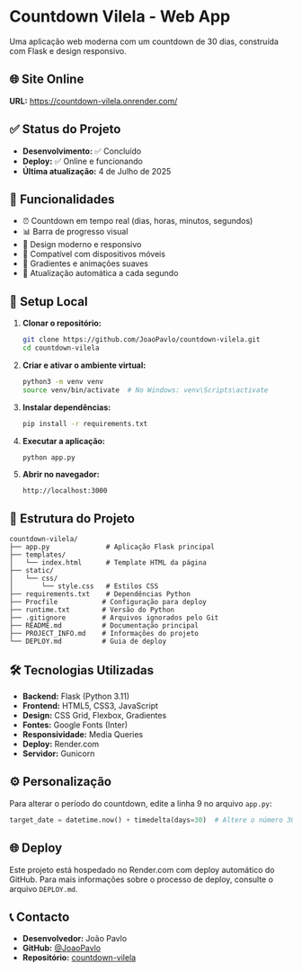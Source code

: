 # Countdown Vilela - Web App

Uma aplicação web moderna com um countdown de 30 dias, construída com Flask e design responsivo.

## 🌐 **Site Online**
**URL:** https://countdown-vilela.onrender.com/

## ✅ **Status do Projeto**
- **Desenvolvimento:** ✅ Concluído
- **Deploy:** ✅ Online e funcionando
- **Última atualização:** 4 de Julho de 2025

## 🎯 **Funcionalidades**

- ⏰ Countdown em tempo real (dias, horas, minutos, segundos)
- 📊 Barra de progresso visual
- 🎨 Design moderno e responsivo
- 📱 Compatível com dispositivos móveis
- 🌈 Gradientes e animações suaves
- 🔄 Atualização automática a cada segundo

## 🚀 **Setup Local**

1. **Clonar o repositório:**
   ```bash
   git clone https://github.com/JoaoPavlo/countdown-vilela.git
   cd countdown-vilela
   ```

2. **Criar e ativar o ambiente virtual:**
   ```bash
   python3 -m venv venv
   source venv/bin/activate  # No Windows: venv\Scripts\activate
   ```

3. **Instalar dependências:**
   ```bash
   pip install -r requirements.txt
   ```

4. **Executar a aplicação:**
   ```bash
   python app.py
   ```

5. **Abrir no navegador:**
   ```
   http://localhost:3000
   ```

## 📁 **Estrutura do Projeto**

```
countdown-vilela/
├── app.py              # Aplicação Flask principal
├── templates/
│   └── index.html      # Template HTML da página
├── static/
│   └── css/
│       └── style.css   # Estilos CSS
├── requirements.txt    # Dependências Python
├── Procfile           # Configuração para deploy
├── runtime.txt        # Versão do Python
├── .gitignore         # Arquivos ignorados pelo Git
├── README.md          # Documentação principal
├── PROJECT_INFO.md    # Informações do projeto
└── DEPLOY.md          # Guia de deploy
```

## 🛠️ **Tecnologias Utilizadas**

- **Backend:** Flask (Python 3.11)
- **Frontend:** HTML5, CSS3, JavaScript
- **Design:** CSS Grid, Flexbox, Gradientes
- **Fontes:** Google Fonts (Inter)
- **Responsividade:** Media Queries
- **Deploy:** Render.com
- **Servidor:** Gunicorn

## ⚙️ **Personalização**

Para alterar o período do countdown, edite a linha 9 no arquivo `app.py`:
```python
target_date = datetime.now() + timedelta(days=30)  # Altere o número 30
```

## 🌐 **Deploy**

Este projeto está hospedado no Render.com com deploy automático do GitHub. Para mais informações sobre o processo de deploy, consulte o arquivo `DEPLOY.md`.

## 📞 **Contacto**

- **Desenvolvedor:** João Pavlo
- **GitHub:** [@JoaoPavlo](https://github.com/JoaoPavlo)
- **Repositório:** [countdown-vilela](https://github.com/JoaoPavlo/countdown-vilela)